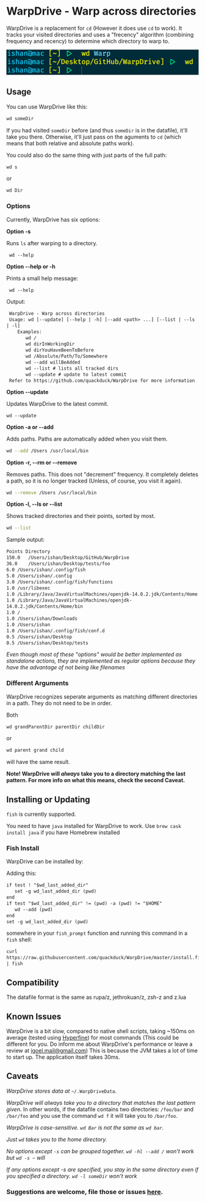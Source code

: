 # WarpDrive - Warp across directories

WarpDrive is a replacement for `cd` (However it does use `cd` to work). It tracks your visited directories and uses a "frecency" algorithm (combining frequency and recency) to determine which directory to warp to. 

![Example Usage](example.png)

## Usage

You can use WarpDrive like this:
```sh
wd someDir
```
If you had visited `someDir` before (and thus `someDir` is in the datafile), it'll take you there. Otherwise, it'll just pass on the aguments to `cd` (which means that both relative and absolute paths work).

You could also do the same thing with just parts of the full path:
 ```sh
 wd s
 ```
 or 
 ```sh
 wd Dir
 ```
 ### Options 
 Currently, WarpDrive has six options:
 
 **Option -s**
 
 Runs `ls` after warping to a directory.
 ```
  wd --help
 ```
 
 **Option --help or -h**

Prints a small help message:

```
 wd --help
```
Output:
```
 WarpDrive - Warp across directories
 Usage: wd [--update] [--help | -h] [--add <path> ...] [--list | --ls | -l]
    Examples:
       wd /
       wd dirInWorkingDir
       wd dirYouHaveBeenToBefore
       wd /Absolute/Path/To/Somewhere
       wd --add willBeAdded
       wd --list # lists all tracked dirs
       wd --update # update to latest commit
 Refer to https://github.com/quackduck/WarpDrive for more information
```
 
 **Option --update**
 
Updates WarpDrive to the latest commit.

```
wd --update
```
 
 **Option -a or --add**

Adds paths. Paths are automatically added when you visit them.

```sh
wd --add /Users /usr/local/bin
```

 **Option -r, --rm or --remove**

Removes paths. This does not "decrement" frequency. It completely deletes a path, so it is no longer tracked (Unless, of course, you visit it again).

```sh
wd --remove /Users /usr/local/bin
```
**Option -l, --ls or --list**

Shows tracked directories and their points, sorted by most.
```sh
wd --list
```
Sample output:
```
Points Directory
150.0	/Users/ishan/Desktop/GitHub/WarpDrive
36.0	/Users/ishan/Desktop/tests/foo
6.0	/Users/ishan/.config/fish
5.0	/Users/ishan/.config
3.0	/Users/ishan/.config/fish/functions
1.0	/usr/libexec
1.0	/Library/Java/JavaVirtualMachines/openjdk-14.0.2.jdk/Contents/Home
1.0	/Library/Java/JavaVirtualMachines/openjdk-14.0.2.jdk/Contents/Home/bin
1.0	/
1.0	/Users/ishan/Downloads
1.0	/Users/ishan
1.0	/Users/ishan/.config/fish/conf.d
0.5	/Users/ishan/Desktop
0.5	/Users/ishan/Desktop/tests
```

 _Even though most of these "options" would be better implemented as standalone actions, they are implemented as regular options because they have the advantage of not being like filenames_
 
 ### Different Arguments
 
 WarpDrive recognizes seperate arguments as matching different directories in a path. They do not need to be in order.
 
 Both
 ```sh
 wd grandParentDir parentDir childDir
 ```
 or 
 ```sh
 wd parent grand child
 ```
 will have the same result. 
 
 **Note! WarpDrive will *always* take you to a directory matching the last pattern. For more info on what this means, check the second Caveat.**
 
 ## Installing or Updating
 
 `fish` is currently supported.
 
 You need to have `java` installed for WarpDrive to work. Use `brew cask install java` if you have Homebrew installed
 
 ### Fish Install
 
 WarpDrive can be installed by:
 
Adding this:
 
 ```fish
 if test ! "$wd_last_added_dir"
    set -g wd_last_added_dir (pwd)
 end
 if test "$wd_last_added_dir" != (pwd) -a (pwd) != "$HOME"
    wd --add (pwd)
 end
 set -g wd_last_added_dir (pwd)
 ```
somewhere in your `fish_prompt` function and running this command in a `fish` shell:

```fish
curl https://raw.githubusercontent.com/quackduck/WarpDrive/master/install.fish | fish
```

## Compatibility

The datafile format is the same as rupa/z, jethrokuan/z, zsh-z and z.lua

## Known Issues

WarpDrive is a bit slow, compared to native shell scripts, taking ~150ms on average (tested using [Hyperfine](https://github.com/sharkdp/hyperfine)) for most commands (This could be different for you. Do inform me about WarpDrive's performance or leave a review at <igoel.mail@gmail.com>)
This is because the JVM takes a lot of time to start up. The application itself takes 30ms.
 
 ## Caveats
 
  _WarpDrive stores data at_ `~/.WarpDriveData`.
 
 _WarpDrive will always take you to a directory that matches the last pattern given._ In other words, if the datafile contains two directories: `/foo/bar` and `/bar/foo` and you use the command `wd f` it will take you to `/bar/foo`.
 
 _WarpDrive is case-sensitive. `wd Bar` is not the same as `wd bar`._

_Just `wd` takes you to the home directory._

_No options except `-s` can be grouped together. `wd -hl --add /` won't work but `wd -s ~` will_

_If any options except -s are specified, you stay in the same directory even if you specified a directory. `wd -l someDir` won't work_
 
 ### Suggestions are welcome, file those or issues [here](https://github.com/quackduck/WarpDrive/issues).
